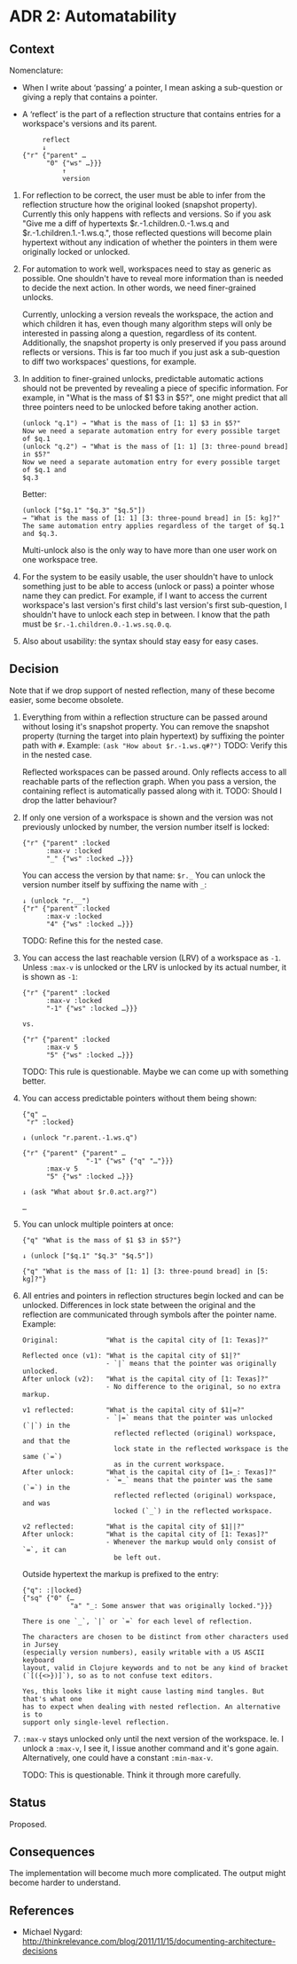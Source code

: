 ADR 2: Automatability
=====================

Context
-------

Nomenclature:

- When I write about ‘passing’ a pointer, I mean asking a sub-question or giving
  a reply that contains a pointer.

- A ‘reflect’ is the part of a reflection structure that contains entries for a
  workspace's versions and its parent.

  ```
       reflect
       ↓
  {"r" {"parent" …
        "0" {"ws" …}}}
            ↑
            version
  ```


1. For reflection to be correct, the user must be able to infer from the
   reflection structure how the original looked (snapshot property). Currently
   this only happens with reflects and versions. So if you ask "Give me a diff
   of hypertexts $r.-1.children.0.-1.ws.q and $r.-1.children.1.-1.ws.q.", those
   reflected questions will become plain hypertext without any indication of
   whether the pointers in them were originally locked or unlocked.

2. For automation to work well, workspaces need to stay as generic as possible.
   One shouldn't have to reveal more information than is needed to decide the
   next action. In other words, we need finer-grained unlocks.

   Currently, unlocking a version reveals the workspace, the action and which
   children it has, even though many algorithm steps will only be interested in
   passing along a question, regardless of its content. Additionally, the
   snapshot property is only preserved if you pass around reflects or versions.
   This is far too much if you just ask a sub-question to diff two workspaces'
   questions, for example.

3. In addition to finer-grained unlocks, predictable automatic actions should
   not be prevented by revealing a piece of specific information. For example,
   in "What is the mass of $1 $3 in $5?", one might predict that all three
   pointers need to be unlocked before taking another action.

   ```
   (unlock "q.1") → "What is the mass of [1: 1] $3 in $5?"
   Now we need a separate automation entry for every possible target of $q.1
   (unlock "q.2") → "What is the mass of [1: 1] [3: three-pound bread] in $5?"
   Now we need a separate automation entry for every possible target of $q.1 and
   $q.3
   ```

   Better:

   ```
   (unlock ["$q.1" "$q.3" "$q.5"])
   → "What is the mass of [1: 1] [3: three-pound bread] in [5: kg]?"
   The same automation entry applies regardless of the target of $q.1 and $q.3.
   ```

   Multi-unlock also is the only way to have more than one user work on one
   workspace tree.

4. For the system to be easily usable, the user shouldn't have to unlock
   something just to be able to access (unlock or pass) a pointer whose name
   they can predict. For example, if I want to access the current workspace's
   last version's first child's last version's first sub-question, I shouldn't
   have to unlock each step in between. I know that the path must be
   `$r.-1.children.0.-1.ws.sq.0.q`.

5. Also about usability: the syntax should stay easy for easy cases.


Decision
--------

Note that if we drop support of nested reflection, many of these become easier,
some become obsolete.

1. Everything from within a reflection structure can be passed around without
   losing it's snapshot property. You can remove the snapshot property (turning
   the target into plain hypertext) by suffixing the pointer path with `#`.
   Example: `(ask "How about $r.-1.ws.q#?")`
   TODO: Verify this in the nested case.

   Reflected workspaces can be passed around. Only reflects access to all
   reachable parts of the reflection graph. When you pass a version, the
   containing reflect is automatically passed along with it.
   TODO: Should I drop the latter behaviour?

2. If only one version of a workspace is shown and the version was not
   previously unlocked by number, the version number itself is locked:

   ```
   {"r" {"parent" :locked
         :max-v :locked
         "_" {"ws" :locked …}}}
   ```

   You can access the version by that name: `$r._` You can unlock the version
   number itself by suffixing the name with `_`:

   ```
   ↓ (unlock "r.__")
   {"r" {"parent" :locked
         :max-v :locked
         "4" {"ws" :locked …}}}
   ```

   TODO: Refine this for the nested case.

3. You can access the last reachable version (LRV) of a workspace as `-1`.
   Unless `:max-v` is unlocked or the LRV is unlocked by its actual number, it
   is shown as `-1`:

   ```
   {"r" {"parent" :locked
         :max-v :locked
         "-1" {"ws" :locked …}}}

   vs.

   {"r" {"parent" :locked
         :max-v 5
         "5" {"ws" :locked …}}}
   ```

   TODO: This rule is questionable. Maybe we can come up with something better.

4. You can access predictable pointers without them being shown:

   ```
   {"q" …
    "r" :locked}

   ↓ (unlock "r.parent.-1.ws.q")

   {"r" {"parent" {"parent" …
                   "-1" {"ws" {"q" "…"}}}
         :max-v 5
         "5" {"ws" :locked …}}}

   ↓ (ask "What about $r.0.act.arg?")

   …
   ```

4. You can unlock multiple pointers at once:

   ```
   {"q" "What is the mass of $1 $3 in $5?"}

   ↓ (unlock ["$q.1" "$q.3" "$q.5"])

   {"q" "What is the mass of [1: 1] [3: three-pound bread] in [5: kg]?"}
   ```

5. All entries and pointers in reflection structures begin locked and can be
   unlocked. Differences in lock state between the original and the reflection
   are communicated through symbols after the pointer name. Example:

   ```
   Original:            "What is the capital city of [1: Texas]?"

   Reflected once (v1): "What is the capital city of $1|?"
                        - `|` means that the pointer was originally unlocked.
   After unlock (v2):   "What is the capital city of [1: Texas]?"
                        - No difference to the original, so no extra markup.

   v1 reflected:        "What is the capital city of $1|=?"
                        - `|=` means that the pointer was unlocked (`|`) in the
                          reflected reflected (original) workspace, and that the
                          lock state in the reflected workspace is the same (`=`)
                          as in the current workspace.
   After unlock:        "What is the capital city of [1=_: Texas]?"
                        - `=_` means that the pointer was the same (`=`) in the
                          reflected reflected (original) workspace, and was
                          locked (`_`) in the reflected workspace.

   v2 reflected:        "What is the capital city of $1||?"
   After unlock:        "What is the capital city of [1: Texas]?"
                        - Whenever the markup would only consist of `=`, it can
                          be left out.
   ```

   Outside hypertext the markup is prefixed to the entry:

   ```
   {"q": :|locked}
   {"sq" {"0" {…
               "a" "_: Some answer that was originally locked."}}}

   There is one `_`, `|` or `=` for each level of reflection.

   The characters are chosen to be distinct from other characters used in Jursey
   (especially version numbers), easily writable with a US ASCII keyboard
   layout, valid in Clojure keywords and to not be any kind of bracket
   (`[({<>})]`), so as to not confuse text editors.

   Yes, this looks like it might cause lasting mind tangles. But that's what one
   has to expect when dealing with nested reflection. An alternative is to
   support only single-level reflection.

6. `:max-v` stays unlocked only until the next version of the workspace. Ie. I
   unlock a `:max-v`, I see it, I issue another command and it's gone again.
   Alternatively, one could have a constant `:min-max-v`.

   TODO: This is questionable. Think it through more carefully.


Status
------

Proposed.


Consequences
------------

The implementation will become much more complicated. The output might become
harder to understand.


References
----------

- Michael Nygard:
  http://thinkrelevance.com/blog/2011/11/15/documenting-architecture-decisions
